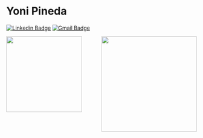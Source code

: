 # Yoni Pineda
 [![Linkedin Badge](https://img.shields.io/badge/-YoniPineda-blue?style=flat-square&logo=Linkedin&logoColor=white&link=https://www.linkedin.com/in/yoni-pineda-8a43841a3/)](https://www.linkedin.com/in/yoni-pineda-8a43841a3/) [![Gmail Badge](https://img.shields.io/badge/-yonipineda1010@icloud.com-c14438?style=flat-square&logo=Gmail&logoColor=white&link=mailto:yonipineda1010@icloud.com)](mailto:yonipineda1010@icloud.com)

<img align='right' src='https://thumbs.gfycat.com/IncomparableHollowArabianhorse-small.gif' width='252"'>
<img align='left' src='https://pixlanim8r.files.wordpress.com/2014/03/ken_idle_final_g.gif' width='200"'>



